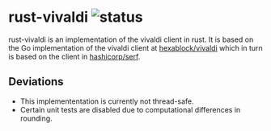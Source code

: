 # rust-vivaldi ![status](https://github.com/euforia/rust-vivaldi/actions/workflows/rust.yml/badge.svg)

rust-vivaldi is an implementation of the vivaldi client in rust.  It is based on the Go implementation of the vivaldi client at [hexablock/vivaldi](http://github.com/hexablock/vivaldi) which in turn is based on the client in [hashicorp/serf](http://github.com/hashicorp/serf).

## Deviations

- This implemententation is currently not thread-safe.
- Certain unit tests are disabled due to computational differences in rounding.